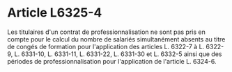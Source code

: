 # Article L6325-4

 

Les titulaires d'un contrat de professionnalisation ne sont pas pris en compte pour le calcul du nombre de salariés simultanément absents au titre de congés de formation pour l'application des articles L. 6322-7 à L. 6322-9, L. 6331-10, L. 6331-11, L. 6331-22, L. 6331-30 et L. 6332-5 ainsi que des périodes de professionnalisation pour l'application de l'article L. 6324-6.